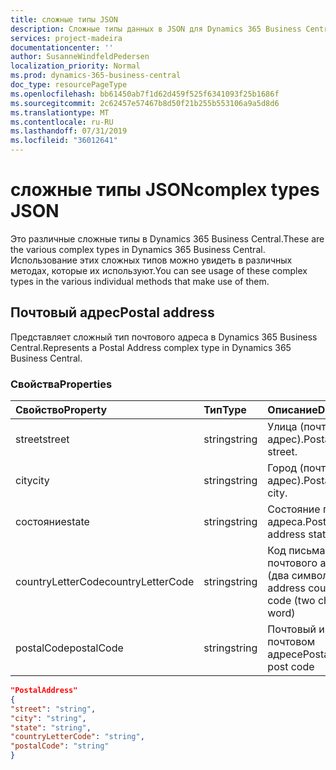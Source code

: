 ```yaml
---
title: сложные типы JSON
description: Сложные типы данных в JSON для Dynamics 365 Business Central.
services: project-madeira
documentationcenter: ''
author: SusanneWindfeldPedersen
localization_priority: Normal
ms.prod: dynamics-365-business-central
doc_type: resourcePageType
ms.openlocfilehash: bb61450ab7f1d62d459f525f6341093f25b1686f
ms.sourcegitcommit: 2c62457e57467b8d50f21b255b553106a9a5d8d6
ms.translationtype: MT
ms.contentlocale: ru-RU
ms.lasthandoff: 07/31/2019
ms.locfileid: "36012641"
---
```

# <a name="complex-types-json"></a><span data-ttu-id="1fbf1-103">сложные типы JSON</span><span class="sxs-lookup"><span data-stu-id="1fbf1-103">complex types JSON</span></span>
<span data-ttu-id="1fbf1-104">Это различные сложные типы в Dynamics 365 Business Central.</span><span class="sxs-lookup"><span data-stu-id="1fbf1-104">These are the various complex types in Dynamics 365 Business Central.</span></span> <span data-ttu-id="1fbf1-105">Использование этих сложных типов можно увидеть в различных методах, которые их используют.</span><span class="sxs-lookup"><span data-stu-id="1fbf1-105">You can see usage of these complex types in the various individual methods that make use of them.</span></span>

## <a name="postal-address"></a><span data-ttu-id="1fbf1-106">Почтовый адрес</span><span class="sxs-lookup"><span data-stu-id="1fbf1-106">Postal address</span></span>

<span data-ttu-id="1fbf1-107">Представляет сложный тип почтового адреса в Dynamics 365 Business Central.</span><span class="sxs-lookup"><span data-stu-id="1fbf1-107">Represents a Postal Address complex type in Dynamics 365 Business Central.</span></span>

### <a name="properties"></a><span data-ttu-id="1fbf1-108">Свойства</span><span class="sxs-lookup"><span data-stu-id="1fbf1-108">Properties</span></span>
| <span data-ttu-id="1fbf1-109">Свойство</span><span class="sxs-lookup"><span data-stu-id="1fbf1-109">Property</span></span>     | <span data-ttu-id="1fbf1-110">Тип</span><span class="sxs-lookup"><span data-stu-id="1fbf1-110">Type</span></span>       |<span data-ttu-id="1fbf1-111">Описание</span><span class="sxs-lookup"><span data-stu-id="1fbf1-111">Description</span></span>             |
|:-------------|:---------|:-----------------------|
|<span data-ttu-id="1fbf1-112">street</span><span class="sxs-lookup"><span data-stu-id="1fbf1-112">street</span></span>        |<span data-ttu-id="1fbf1-113">string</span><span class="sxs-lookup"><span data-stu-id="1fbf1-113">string</span></span>    |<span data-ttu-id="1fbf1-114">Улица (почтовый адрес).</span><span class="sxs-lookup"><span data-stu-id="1fbf1-114">Postal address street.</span></span>  |
|<span data-ttu-id="1fbf1-115">city</span><span class="sxs-lookup"><span data-stu-id="1fbf1-115">city</span></span>          |<span data-ttu-id="1fbf1-116">string</span><span class="sxs-lookup"><span data-stu-id="1fbf1-116">string</span></span>    |<span data-ttu-id="1fbf1-117">Город (почтовый адрес).</span><span class="sxs-lookup"><span data-stu-id="1fbf1-117">Postal address city.</span></span>    |
|<span data-ttu-id="1fbf1-118">состояние</span><span class="sxs-lookup"><span data-stu-id="1fbf1-118">state</span></span>         |<span data-ttu-id="1fbf1-119">string</span><span class="sxs-lookup"><span data-stu-id="1fbf1-119">string</span></span>    |<span data-ttu-id="1fbf1-120">Состояние почтового адреса.</span><span class="sxs-lookup"><span data-stu-id="1fbf1-120">Postal address state.</span></span>   |
|<span data-ttu-id="1fbf1-121">countryLetterCode</span><span class="sxs-lookup"><span data-stu-id="1fbf1-121">countryLetterCode</span></span>|<span data-ttu-id="1fbf1-122">string</span><span class="sxs-lookup"><span data-stu-id="1fbf1-122">string</span></span> |<span data-ttu-id="1fbf1-123">Код письма для почтового адреса (два символа)</span><span class="sxs-lookup"><span data-stu-id="1fbf1-123">Postal address country letter code (two character word)</span></span>|
|<span data-ttu-id="1fbf1-124">postalCode</span><span class="sxs-lookup"><span data-stu-id="1fbf1-124">postalCode</span></span>    |<span data-ttu-id="1fbf1-125">string</span><span class="sxs-lookup"><span data-stu-id="1fbf1-125">string</span></span>    |<span data-ttu-id="1fbf1-126">Почтовый индекс в почтовом адресе</span><span class="sxs-lookup"><span data-stu-id="1fbf1-126">Postal address post code</span></span>|

```json
"PostalAddress" 
{ 
"street": "string",
"city": "string", 
"state": "string", 
"countryLetterCode": "string", 
"postalCode": "string" 
} 
 ```

